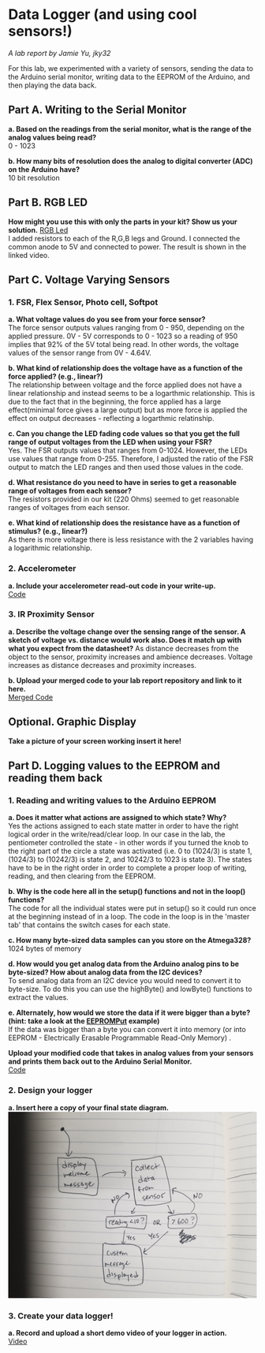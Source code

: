 # Data Logger (and using cool sensors!)

*A lab report by Jamie Yu, jky32*

For this lab, we experimented with a variety of sensors, sending the data to the Arduino serial monitor, writing data to the EEPROM of the Arduino, and then playing the data back.

## Part A.  Writing to the Serial Monitor
 
**a. Based on the readings from the serial monitor, what is the range of the analog values being read?**
<br/>0 - 1023
 
**b. How many bits of resolution does the analog to digital converter (ADC) on the Arduino have?**
<br/>10 bit resolution

## Part B. RGB LED

**How might you use this with only the parts in your kit? Show us your solution.**
[RGB Led](https://www.youtube.com/watch?v=RAVb8aH5-l4)
<br/> I added resistors to each of the R,G,B legs and Ground. I connected the common anode to 5V and connected to power. The result is shown in the linked video. 

## Part C. Voltage Varying Sensors 
 
### 1. FSR, Flex Sensor, Photo cell, Softpot

**a. What voltage values do you see from your force sensor?**
<br/> The force sensor outputs values ranging from 0 - 950, depending on the applied pressure. 0V - 5V corresponds to 0 - 1023 so a reading of 950 implies that 92% of the 5V total being read. In other words, the voltage values of the sensor range from 0V - 4.64V. 

**b. What kind of relationship does the voltage have as a function of the force applied? (e.g., linear?)**
<br/> The relationship between voltage and the force applied does not have a linear relationship and instead seems to be a logarthmic relationship. This is due to the fact that in the beginning, the force applied has a large effect(minimal force gives a large output) but as more force is applied the effect on output decreases - reflecting a logarthmic relatinship. 

**c. Can you change the LED fading code values so that you get the full range of output voltages from the LED when using your FSR?**
<br/>Yes. The FSR outputs values that ranges from 0-1024. However, the LEDs use values that range from 0-255. Therefore, I adjusted the ratio of the FSR output to match the LED ranges and then used those values in the code. 

**d. What resistance do you need to have in series to get a reasonable range of voltages from each sensor?**
<br/>The resistors provided in our kit (220 Ohms) seemed to get reasonable ranges of voltages from each sensor. 

**e. What kind of relationship does the resistance have as a function of stimulus? (e.g., linear?)**
<br/>As there is more voltage there is less resistance with the 2 variables having a logarithmic relationship. 

### 2. Accelerometer
 
**a. Include your accelerometer read-out code in your write-up.** 
<br/>[Code](https://github.com/jamiekimyu/IDD-Fa18-Lab3/blob/master/accelerometer.ino)

### 3. IR Proximity Sensor

**a. Describe the voltage change over the sensing range of the sensor. A sketch of voltage vs. distance would work also. Does it match up with what you expect from the datasheet?**
As distance decreases from the object to the sensor, proximity increases and ambience decreases. Voltage increases as distance decreases and proximity increases.

**b. Upload your merged code to your lab report repository and link to it here.**
<br/>[Merged Code](https://github.com/jamiekimyu/IDD-Fa18-Lab3/tree/master)

## Optional. Graphic Display

**Take a picture of your screen working insert it here!**

## Part D. Logging values to the EEPROM and reading them back
 
### 1. Reading and writing values to the Arduino EEPROM

**a. Does it matter what actions are assigned to which state? Why?**
<br/>Yes the actions assigned to each state matter in order to have the right logical order in the write/read/clear loop. In our case in the lab, the pentiometer controlled the state - in other words if you turned the knob to the right part of the circle a state was activated (i.e. 0 to  (1024/3) is state 1, (1024/3) to (10242/3) is state 2, and 10242/3 to 1023 is state 3). The states have to be in the right order in order to complete a proper loop of writing, reading, and then clearing from the EEPROM. 

**b. Why is the code here all in the setup() functions and not in the loop() functions?**
<br/>The code for all the individual states were put in setup() so it could run once at the beginning instead of in a loop. The code in the loop is in the 'master tab' that contains the switch cases for each state. 

**c. How many byte-sized data samples can you store on the Atmega328?**
<br/>1024 bytes of memory 

**d. How would you get analog data from the Arduino analog pins to be byte-sized? How about analog data from the I2C devices?**
<br/>To send analog data from an I2C device you would need to convert it to byte-size. To do this you can use the highByte() and lowByte() functions to extract the values. 

**e. Alternately, how would we store the data if it were bigger than a byte? (hint: take a look at the [EEPROMPut](https://www.arduino.cc/en/Reference/EEPROMPut) example)**
<br/>If the data was bigger than a byte you can convert it into memory (or into EEPROM - Electrically Erasable Programmable Read-Only Memory) .

**Upload your modified code that takes in analog values from your sensors and prints them back out to the Arduino Serial Monitor.**
<br/> [Code](https://github.com/jamiekimyu/IDD-Fa18-Lab3/tree/master)

### 2. Design your logger
 
**a. Insert here a copy of your final state diagram.**
![photo](https://github.com/jamiekimyu/IDD-Fa18-Lab3/blob/master/20180917_204702.jpg)

### 3. Create your data logger!
 
**a. Record and upload a short demo video of your logger in action.**
<br/> [Video](https://www.youtube.com/watch?v=DitWKNQQdy8)
